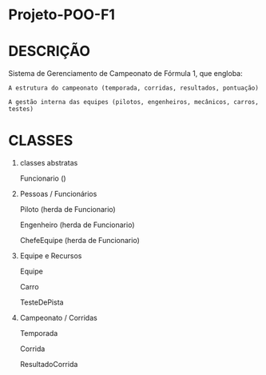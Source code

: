 # Projeto-POO-F1

# DESCRIÇÃO

Sistema de Gerenciamento de Campeonato de Fórmula 1, que engloba:

    A estrutura do campeonato (temporada, corridas, resultados, pontuação)

    A gestão interna das equipes (pilotos, engenheiros, mecânicos, carros, testes)

# CLASSES

1. classes abstratas

    Funcionario ()
    
2. Pessoas / Funcionários

    Piloto (herda de Funcionario)

    Engenheiro (herda de Funcionario)

    ChefeEquipe (herda de Funcionario)

3. Equipe e Recursos

    Equipe

    Carro

    TesteDePista

5. Campeonato / Corridas

    Temporada

    Corrida

    ResultadoCorrida

